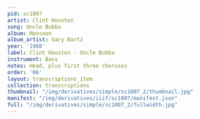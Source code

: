 ```yaml
---
pid: sc1007
artist: Clint Houston
song: Uncle Bubba
album: Monsoon
album_artist: Gary Bartz
year: '1988'
label: Clint Houston - Uncle Bubba
instrument: Bass
notes: Head, plus first three choruses
order: '06'
layout: transcriptions_item
collection: transcriptions
thumbnail: "/img/derivatives/simple/sc1007_2/thumbnail.jpg"
manifest: "/img/derivatives/iiif/sc1007/manifest.json"
full: "/img/derivatives/simple/sc1007_2/fullwidth.jpg"
---
```

